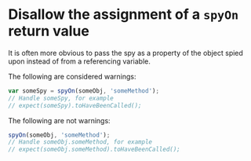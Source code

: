 # Disallow the assignment of a `spyOn` return value

It is often more obvious to pass the spy as a property of the object spied upon
instead of from a referencing variable.

The following are considered warnings:

```js
var someSpy = spyOn(someObj, 'someMethod');
// Handle someSpy, for example
// expect(someSpy).toHaveBeenCalled();
```

The following are not warnings:

```js
spyOn(someObj, 'someMethod');
// Handle someObj.someMethod, for example
// expect(someObj.someMethod).toHaveBeenCalled();
```
